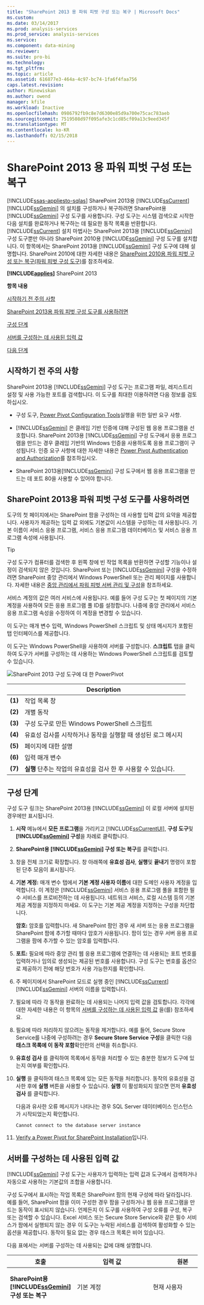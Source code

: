 ```yaml
---
title: "SharePoint 2013 용 파워 피벗 구성 또는 복구 | Microsoft Docs"
ms.custom: 
ms.date: 03/14/2017
ms.prod: analysis-services
ms.prod_service: analysis-services
ms.service: 
ms.component: data-mining
ms.reviewer: 
ms.suite: pro-bi
ms.technology: 
ms.tgt_pltfrm: 
ms.topic: article
ms.assetid: 616877e3-464a-4c97-bc74-1fa6f4faa756
caps.latest.revision: 
author: Minewiskan
ms.author: owend
manager: kfile
ms.workload: Inactive
ms.openlocfilehash: 0986792fb9c8e7d6300e85d9a700e75cac783aeb
ms.sourcegitcommit: 7519508d97f095afe3c1cd85cf09a13c9eed345f
ms.translationtype: MT
ms.contentlocale: ko-KR
ms.lasthandoff: 02/15/2018
---
```

# <a name="configure-or-repair-power-pivot-for-sharepoint-2013"></a>SharePoint 2013 용 파워 피벗 구성 또는 복구
[!INCLUDE[ssas-appliesto-sqlas](../../includes/ssas-appliesto-sqlas.md)]
SharePoint 2013용 [!INCLUDE[ssCurrent](../../includes/sscurrent-md.md)][!INCLUDE[ssGemini](../../includes/ssgemini-md.md)] 의 설치를 구성하거나 복구하려면 SharePoint용 [!INCLUDE[ssGemini](../../includes/ssgemini-md.md)] 구성 도구를 사용합니다. 구성 도구는 시스템 검색으로 시작한 다음 설치를 완료하거나 복구하는 데 필요한 동작 목록을 반환합니다. [!INCLUDE[ssCurrent](../../includes/sscurrent-md.md)] 설치 마법사는 SharePoint 2013용 [!INCLUDE[ssGemini](../../includes/ssgemini-md.md)] 구성 도구뿐만 아니라 SharePoint 2010용 [!INCLUDE[ssGemini](../../includes/ssgemini-md.md)] 구성 도구를 설치합니다. 이 항목에서는 SharePoint 2013용 [!INCLUDE[ssGemini](../../includes/ssgemini-md.md)] 구성 도구에 대해 설명합니다. SharePoint 2010에 대한 자세한 내용은 [SharePoint 2010용 파워 피벗 구성 또는 복구(파워 피벗 구성 도구)](http://msdn.microsoft.com/en-us/d61f49c5-efaa-4455-98f2-8c293fa50046)를 참조하세요.  
  
 **[!INCLUDE[applies](../../includes/applies-md.md)]**  SharePoint 2013  
  
 **항목 내용**  
  
 [시작하기 전 주의 사항](#bkmk_before)  
  
 [SharePoint 2013용 파워 피벗 구성 도구를 사용하려면](#bkmk_using)  
  
 [구성 단계](#bkmk_steps)  
  
 [서버를 구성하는 데 사용된 입력 값](#bkmk_input)  
  
 [다음 단계](#bkmk_nextsteps)  
  
##  <a name="bkmk_before"></a> 시작하기 전 주의 사항  
 SharePoint 2013용 [!INCLUDE[ssGemini](../../includes/ssgemini-md.md)] 구성 도구는 프로그램 파일, 레지스트리 설정 및 사용 가능한 포트를 검색합니다. 이 도구를 최대한 이용하려면 다음 정보를 검토하십시오.  
  
-   구성 도구, [Power Pivot Configuration Tools](../../analysis-services/power-pivot-sharepoint/power-pivot-configuration-tools.md)실행을 위한 일반 요구 사항.  
  
-   [!INCLUDE[ssGemini](../../includes/ssgemini-md.md)] 은 클레임 기반 인증에 대해 구성된 웹 응용 프로그램을 선호합니다. SharePoint 2013용 [!INCLUDE[ssGemini](../../includes/ssgemini-md.md)] 구성 도구에서 응용 프로그램을 만드는 경우 클레임 기반의 Windows 인증을 사용하도록 응용 프로그램이 구성됩니다. 인증 요구 사항에 대한 자세한 내용은 [Power Pivot Authentication and Authorization](../../analysis-services/power-pivot-sharepoint/power-pivot-authentication-and-authorization.md)를 참조하십시오.  
  
-   SharePoint 2013용[!INCLUDE[ssGemini](../../includes/ssgemini-md.md)] 구성 도구에서 웹 응용 프로그램을 만드는 데 포트 80을 사용할 수 있어야 합니다.  
  
##  <a name="bkmk_using"></a> SharePoint 2013용 파워 피벗 구성 도구를 사용하려면  
 도구의 첫 페이지에서는 SharePoint 팜을 구성하는 데 사용할 입력 값의 요약을 제공합니다. 사용자가 제공하는 입력 값 외에도 기본값이 시스템을 구성하는 데 사용됩니다. 기본 이름이 서비스 응용 프로그램, 서비스 응용 프로그램 데이터베이스 및 서비스 응용 프로그램 속성에 사용됩니다.  
  
> [!TIP]  
>  구성 도구가 컴퓨터를 검색한 후 왼쪽 창에 빈 작업 목록을 반환하면 구성할 기능이나 설정이 검색되지 않은 것입니다. SharePoint 또는 [!INCLUDE[ssGemini](../../includes/ssgemini-md.md)] 구성을 수정하려면 SharePoint 중앙 관리에서 Windows PowerShell 또는 관리 페이지를 사용합니다. 자세한 내용은 [중앙 관리에서 파워 피벗 서버 관리 및 구성](../../analysis-services/power-pivot-sharepoint/power-pivot-server-administration-and-configuration-in-central-administration.md)을 참조하세요.  
  
 서비스 계정의 값은 여러 서비스에 사용됩니다. 예를 들어 구성 도구는 첫 페이지의 기본 계정을 사용하여 모든 응용 프로그램 풀 ID를 설정합니다. 나중에 중앙 관리에서 서비스 응용 프로그램 속성을 수정하여 이 계정을 변경할 수 있습니다.  
  
 이 도구는 매개 변수 입력, Windows PowerShell 스크립트 및 상태 메시지가 포함된 탭 인터페이스를 제공합니다.  
  
 이 도구는 Windows PowerShell을 사용하여 서버를 구성합니다. **스크립트** 탭을 클릭하여 도구가 서버를 구성하는 데 사용하는 Windows PowerShell 스크립트를 검토할 수 있습니다.  
  
 ![SharePoint 2013 구성 도구에 대 한 PowerPivot](../../analysis-services/power-pivot-sharepoint/media/ssas-powerpivot-configtool-4-sharepoint2013-mainpage-configure.gif "PowerPivot for SharePoint 2013 구성 도구")  
  
||Description|  
|-|-----------------|  
|**(1)**|작업 목록 창|  
|**(2)**|개별 동작|  
|**(3)**|구성 도구로 만든 Windows PowerShell 스크립트|  
|**(4)**|유효성 검사를 시작하거나 동작을 실행할 때 생성된 로그 메시지|  
|**(5)**|페이지에 대한 설명|  
|**(6)**|입력 매개 변수|  
|**(7)**|**실행** 단추는 작업의 유효성을 검사 한 후 사용할 수 있습니다.|  
  
##  <a name="bkmk_steps"></a> 구성 단계  
 구성 도구 링크는 SharePoint 2013용 [!INCLUDE[ssGemini](../../includes/ssgemini-md.md)] 이 로컬 서버에 설치된 경우에만 표시됩니다.  
  
1.  **시작** 메뉴에서 **모든 프로그램**을 가리키고 [!INCLUDE[ssCurrentUI](../../includes/sscurrentui-md.md)], **구성 도구**및 **[!INCLUDE[ssGemini](../../includes/ssgemini-md.md)] 구성**을 차례로 클릭합니다.  
  
2.  **SharePoint용 [!INCLUDE[ssGemini](../../includes/ssgemini-md.md)] 구성 또는 복구**를 클릭합니다.  
  
3.  창을 전체 크기로 확장합니다. 창 아래쪽에 **유효성 검사**, **실행**및 **끝내기** 명령이 포함된 단추 모음이 표시됩니다.  
  
4.  **기본 계정:** 매개 변수 탭에서 **기본 계정 사용자 이름**에 대한 도메인 사용자 계정을 입력합니다. 이 계정은 [!INCLUDE[ssGemini](../../includes/ssgemini-md.md)] 서비스 응용 프로그램 풀을 포함한 필수 서비스를 프로비전하는 데 사용됩니다. 네트워크 서비스, 로컬 시스템 등의 기본 제공 계정을 지정하지 마세요. 이 도구는 기본 제공 계정을 지정하는 구성을 차단합니다.  
  
     **암호:** 암호를 입력합니다. 새 SharePoint 팜인 경우 새 서버 또는 응용 프로그램을 SharePoint 팜에 추가할 때마다 암호가 사용됩니다. 팜이 있는 경우 서버 응용 프로그램을 팜에 추가할 수 있는 암호를 입력합니다.  
  
5.  **포트:** 필요에 따라 중앙 관리 웹 응용 프로그램에 연결하는 데 사용되는 포트 번호를 입력하거나 임의로 생성되는 제공된 번호를 사용합니다. 구성 도구는 번호를 옵션으로 제공하기 전에 해당 번호가 사용 가능한지를 확인합니다.  
  
6.  주 페이지에서 SharePoint 모드로 실행 중인 [!INCLUDE[ssCurrent](../../includes/sscurrent-md.md)][!INCLUDE[ssGemini](../../includes/ssgemini-md.md)] 서버의 이름을 입력합니다.  
  
7.  필요에 따라 각 동작을 완료하는 데 사용되는 나머지 입력 값을 검토합니다. 각각에 대한 자세한 내용은 이 항목의 [서버를 구성하는 데 사용된 입력 값](#bkmk_input) 을(를) 참조하세요.  
  
8.  필요에 따라 처리하지 않으려는 동작을 제거합니다. 예를 들어, Secure Store Service를 나중에 구성하려는 경우 **Secure Store Service 구성**을 클릭한 다음 **태스크 목록에 이 동작 포함**확인란의 선택을 취소합니다.  
  
9. **유효성 검사** 를 클릭하여 목록에서 동작을 처리할 수 있는 충분한 정보가 도구에 있는지 여부를 확인합니다.  
  
10. **실행** 을 클릭하여 태스크 목록에 있는 모든 동작을 처리합니다. 동작의 유효성을 검사한 후에 **실행** 버튼을 사용할 수 있습니다. **실행** 이 활성화되지 않으면 먼저 **유효성 검사** 를 클릭합니다.  
  
     다음과 유사한 오류 메시지가 나타나는 경우 SQL Server 데이터베이스 인스턴스가 시작되었는지 확인합니다.  
  
    ```  
    Cannot connect to the database server instance  
    ```  
  
11. [Verify a Power Pivot for SharePoint Installation](../../analysis-services/instances/install-windows/verify-a-power-pivot-for-sharepoint-installation.md)입니다.  
  
##  <a name="bkmk_input"></a> 서버를 구성하는 데 사용된 입력 값  
 [!INCLUDE[ssGemini](../../includes/ssgemini-md.md)] 구성 도구는 사용자가 입력하는 입력 값과 도구에서 검색하거나 자동으로 사용하는 기본값의 조합을 사용합니다.  
  
 구성 도구에서 표시하는 작업 목록은 SharePoint 팜의 현재 구성에 따라 달라집니다. 예를 들어, SharePoint 팜을 이미 구성한 경우 팜을 구성하거나 웹 응용 프로그램을 만드는 동작이 표시되지 않습니다. 언제든지 이 도구를 사용하여 구성 오류를 구성, 복구 또는 검색할 수 있습니다. Excel 서비스 또는 Secure Store Service와 같은 필수 서비스가 팜에서 실행되지 않는 경우 이 도구는 누락된 서비스를 검색하여 활성화할 수 있는 옵션을 제공합니다. 동작이 필요 없는 경우 태스크 목록은 비어 있습니다.  
  
 다음 표에서는 서버를 구성하는 데 사용되는 값에 대해 설명합니다.  
  
|호출|입력 값|원본|Description|  
|----------|-----------------|------------|-----------------|  
|**SharePoint용 [!INCLUDE[ssGemini](../../includes/ssgemini-md.md)] 구성 또는 복구**|기본 계정|현재 사용자|기본 계정은 팜에서 공유 서비스를 프로비전하는 데 사용되는 도메인 Windows 사용자 계정입니다. 다음을 프로비전하는 데 사용됩니다.|  
||||-<br />                    [!INCLUDE[ssGemini](../../includes/ssgemini-md.md)] 서비스 응용 프로그램|  
||||- 보안 저장소 서비스|  
||||- Excel Services|  
||||- 웹 응용 프로그램 풀 ID|  
||||- 사이트 모음 관리자|  
||||- [!INCLUDE[ssGemini](../../includes/ssgemini-md.md)] 무인 데이터 새로 고침 계정.|  
||||기본적으로 현재 사용자의 도메인 계정이 사용됩니다.<br /><br /> 참고: 평가 및 비프로덕션용으로 서버를 구성하는 경우가 아니면 기본값을 바꾸는 것이 좋습니다.<br /><br /> 중앙 관리를 사용하여 구성 또는 복구 후에 서비스 ID를 변경할 수 있습니다.<br /><br /> 필요에 따라 [!INCLUDE[ssGemini](../../includes/ssgemini-md.md)] 구성 도구에서 다음에 대한 전용 계정을 지정합니다.|  
||||- 웹 응용 프로그램(**기본 웹 응용 프로그램 만들기** 페이지 사용). 도구가 팜에 대한 웹 응용 프로그램을 만든다고 가정합니다.|  
||||-<br />                    [!INCLUDE[ssGemini](../../includes/ssgemini-md.md)] 무인 데이터 새로 고침 계정(이 도구의 **데이터 새로 고침 무인 계정 만들기** 페이지 사용)|  
||데이터베이스 서버|사용 가능한 경우 로컬 [!INCLUDE[ssGemini](../../includes/ssgemini-md.md)] 명명된 인스턴스|데이터베이스 엔진 인스턴스가 [!INCLUDE[ssGemini](../../includes/ssgemini-md.md)] 명명된 인스턴스로 설치되는 경우 이 도구는 데이터베이스 서버 필드를 이 인스턴스 이름으로 채웁니다. 데이터베이스 엔진을 설치하지 않은 경우 이 필드는 비어 있습니다.<br /><br /> **데이터베이스 서버**  는 필수 매개 변수입니다. 인스턴스는 SharePoint 팜에 대해 지원되는 모든 버전 또는 에디션의 SQL Server일 수 있습니다.|  
||암호|사용자 입력|새 팜을 만드는 경우 사용자가 입력하는 암호는 팜의 암호가 됩니다. 기존 팜에 SharePoint용 [!INCLUDE[ssGemini](../../includes/ssgemini-md.md)] 을 추가하는 경우 기존 팜 암호를 입력합니다.|  
||SharePoint 중앙 관리 포트|필요한 경우 기본값|팜이 구성되지 않은 경우 이 도구는 중앙 관리에 대한 HTTP 끝점 만들기를 포함하여 팜을 만들 수 있는 옵션을 제공합니다. 이 도구는 사용 중이 아닌 임의로 생성된 포트 번호를 선택합니다.|  
||[!INCLUDE[ssGemini](../../includes/ssgemini-md.md)] Excel Services([ServerName]\ [!INCLUDE[ssGemini](../../includes/ssgemini-md.md)])|사용자 입력|Excel Services에서 핵심 [!INCLUDE[ssGemini](../../includes/ssgemini-md.md)] 기능을 사용하려면 [!INCLUDE[ssGemini](../../includes/ssgemini-md.md)] 서버가 필요합니다. 이 페이지에 입력하는 서버 이름은 **[!INCLUDE[ssGemini](../../includes/ssgemini-md.md)] 서버 구성** 페이지의 목록에도 추가됩니다.|  
|**새 팜 구성**|데이터베이스 서버<br /><br /> 팜 계정<br /><br /> 암호<br /><br /> SharePoint 중앙 관리 포트|필요한 경우 기본값|메인 페이지에 입력한 내용을 기본 설정으로 사용합니다.|  
|**[!INCLUDE[ssGemini](../../includes/ssgemini-md.md)] 서비스 응용 프로그램 만들기**|서비스 응용 프로그램 이름|기본값|[!INCLUDE[ssGemini](../../includes/ssgemini-md.md)] 서비스 응용 프로그램 이름입니다. 기본 이름은 **기본 [!INCLUDE[ssGemini](../../includes/ssgemini-md.md)] 서비스 응용 프로그램**입니다. 도구에서 다른 값을 바꿀 수 있습니다.|  
||데이터베이스 서버|기본값|[!INCLUDE[ssGemini](../../includes/ssgemini-md.md)] 서비스 응용 프로그램 데이터베이스를 호스팅할 데이터베이스 서버입니다. 기본 서버 이름은 팜에 사용되는 데이터베이스 서버와 같습니다. 기본 서버 이름이 아닌 다른 값으로 바꿀 수 있습니다.|  
||데이터베이스 이름|기본값|[!INCLUDE[ssGemini](../../includes/ssgemini-md.md)] 서비스 응용 프로그램 데이터베이스에 대해 만들려는 데이터베이스의 이름입니다. 기본 데이터베이스 이름은 서비스 응용 프로그램 이름을 기반으로 하며 고유의 이름을 GUID가 뒤에 나옵니다. 도구에서 다른 값을 바꿀 수 있습니다.|  
|**기본 웹 응용 프로그램 만들기**|웹 응용 프로그램 이름|필요한 경우 기본값|웹 응용 프로그램이 없는 경우 도구에서 만들어집니다. 웹 응용 프로그램이 클래식 모드 인증에 대해 구성되고 포트 80에서 수신합니다. 최대 파일 업로드 크기는 SharePoint에서 허용되는 최대값인 2047로 설정됩니다. 더 큰 파일 업로드 크기는 서버에 업로드되는 큰 [!INCLUDE[ssGemini](../../includes/ssgemini-md.md)] 파일을 수용하기 위한 것입니다.|  
||URL|필요한 경우 기본값|도구는 SharePoint와 동일한 파일 명명 규칙을 사용하여 서버 이름을 기반으로 URL을 만듭니다.|  
||응용 프로그램 풀|필요한 경우 기본값|이 도구는 IIS에서 기본 응용 프로그램 풀을 만듭니다.|  
||응용 프로그램 풀 계정 및 암호|필요한 경우 기본값|응용 프로그램 풀 계정은 기본 계정을 기반으로 하지만 도구에서 계정을 재정의할 수 있습니다.|  
||데이터베이스 서버|필요한 경우 기본값|기본 데이터베이스 인스턴스는 응용 프로그램 콘텐츠 데이터베이스를 저장하기 위해 미리 선택되지만 도구에서 다른 SQL Server 인스턴스를 지정할 수 있습니다.|  
||데이터베이스 이름|필요한 경우 기본값|응용 프로그램 데이터베이스의 이름입니다. 데이터베이스 이름은 SharePoint의 파일 명명 규칙을 기반으로 하지만 다른 이름을 선택할 수 있습니다.|  
|**웹 응용 프로그램 솔루션 배포**|URL|필요한 경우 기본값|기본 URL은 기본 웹 응용 프로그램에서 가져옵니다.|  
||최대 파일 크기(MB)|필요한 경우 기본값|기본 설정은 2047입니다. SharePoint 문서 라이브러리에도 최대 크기가 있으며 [!INCLUDE[ssGemini](../../includes/ssgemini-md.md)] 설정은 문서 라이브러리 설정을 초과할 수 없습니다. 자세한 내용은 [최대 파일 업로드 크기 구성&#40;SharePoint용 파워 피벗&#41;](../../analysis-services/power-pivot-sharepoint/configure-maximum-file-upload-size-power-pivot-for-sharepoint.md)을 참조하세요.|  
|**사이트 모음 만들기**|사이트 관리자|필요한 경우 기본값|도구는 기본 계정을 사용합니다. **사이트 모음 만들기** 페이지에서 계정을 재정의할 수 있습니다.|  
||담당자 전자 메일|필요한 경우 기본값|서버에 Microsoft Outlook이 구성된 경우 도구는 현재 사용자의 전자 메일 주소를 사용합니다. 그렇지 않으면 자리 표시자 값이 사용됩니다.|  
||사이트 URL|필요한 경우 기본값|이 도구는 SharePoint와 동일한 URL 명명 규칙을 사용하여 사이트 URL을 만듭니다.|  
||SiteTitle|필요한 경우 기본값|이 도구는 **[!INCLUDE[ssGemini](../../includes/ssgemini-md.md)] 사이트** 를 기본 제목으로 추가합니다.|  
|**사이트 모음에서 [!INCLUDE[ssGemini](../../includes/ssgemini-md.md)] 기능 활성화**|사이트 URL||[!INCLUDE[ssGemini](../../includes/ssgemini-md.md)] 기능을 활성화할 사이트 모음의 URL입니다.|  
||이 사이트에 대한 고급 기능을 사용합니다.||SharePoint 사이트 기능 "PremiumSite"을 사용합니다.|  
|**Secure Store Service 응용 프로그램 만들기**|서비스 응용 프로그램 이름|필요한 경우 기본값|Secure Store Service 응용 프로그램의 이름을 입력합니다.|  
||데이터베이스 서버|사용자 입력|Secure Store Service 응용 프로그램에 사용할 데이터베이스 서버의 이름을 입력합니다.|  
|**Secure Store Service 응용 프로그램 프록시 만들기**|서비스 응용 프로그램 이름|필요한 경우 기본값|이전 페이지에서 입력한 Secure Store Service 응용 프로그램의 이름을 입력합니다.|  
||서비스 응용 프로그램 프록시|필요한 경우 기본값|Secure Store Service 응용 프로그램 프록시의 이름을 입력합니다. 이름은 응용 프로그램을 SharePoint 콘텐츠 웹 응용 프로그램에 연결하는 기본 연결 그룹에 표시됩니다.|  
|**Secure Store Service 마스터 키 업데이트**|서비스 응용 프로그램 프록시|필요한 경우 기본값|이전 페이지에서 입력한 Secure Store Service 응용 프로그램 프록시의 이름을 입력합니다.|  
||암호|사용자 입력|데이터 암호화에 사용되는 마스터 키입니다. 기본적으로 키 생성에 사용되는 암호는 팜에서 새 서버를 프로비전하는 데 사용되는 암호와 같습니다. 기본 암호를 고유한 암호로 바꿀 수 있습니다.|  
|**DataRefresh 무인 계정 만들기**|대상 응용 프로그램 ID|필요한 경우 기본값|무인 [!INCLUDE[ssGemini](../../includes/ssgemini-md.md)] 데이터 새로 고침용 자격 증명을 저장할 대상 응용 프로그램을 만듭니다.<br /><br /> 응용 프로그램 ID는 설명 텍스트일 수 있습니다.|  
||대상 응용 프로그램의 이름|필요한 경우 기본값||  
||무인 계정 사용자 이름 및 암호|필요한 경우 기본값|대상 응용 프로그램에서 무인 데이터 새로 고침을 실행하는 데 사용하는 Windows 사용자 계정의 자격 증명을 입력합니다. 자세한 내용은 [Configure Excel Services data refresh by using the unattended service account in SharePoint Server 2013](http://technet.microsoft.com/library/hh525344\(office.15\).aspx) (SharePoint Server 2013에서 무인 서비스 계정을 사용하여 Excel Services 데이터 새로 고침 구성)(http://technet.microsoft.com/en-us/library/hh525344(office.15).aspx)을 참조하세요.|  
||사이트 URL|필요한 경우 기본값|대상 응용 프로그램과 연결된 사이트 모음의 사이트 URL을 입력합니다. 사이트 모음을 추가로 연결하려면 SharePoint 중앙 관리를 사용합니다.|  
|**Excel Services 서비스 응용 프로그램 만들기**|서비스 응용 프로그램 이름|필요한 경우 기본값|서비스 응용 프로그램 이름을 입력합니다. SharePoint 팜의 데이터베이스 서버에 동일한 이름의 서비스 응용 프로그램 데이터베이스가 만들어집니다.|  
|**[!INCLUDE[ssGemini](../../includes/ssgemini-md.md)] 서버 구성**|서비스 응용 프로그램 이름|필요한 경우 기본값|이전 페이지에서 입력한 서비스 응용 프로그램 이름입니다.|  
||[!INCLUDE[ssGemini](../../includes/ssgemini-md.md)] 서버 이름||등록된 [!INCLUDE[ssGemini](../../includes/ssgemini-md.md)] 서버의 목록입니다.<br /><br /> 주 페이지에서 입력한 서버 이름이 이 페이지에 자동으로 추가됩니다.|  
|**[!INCLUDE[ssGemini](../../includes/ssgemini-md.md)] 추가 기능을 Excel Services 사용 추적기로 등록**|서비스 응용 프로그램 이름||이전 페이지에서 입력한 서비스 응용 프로그램 이름입니다.|  
|||||  
  
 SharePoint 2013용 [!INCLUDE[ssGemini](../../includes/ssgemini-md.md)] 구성 도구에서 팜을 만드는 경우 이 도구는 SharePoint와 동일한 파일 명명 규칙을 사용하여 데이터베이스 서버에 필요한 데이터베이스를 만듭니다. 팜 데이터베이스 이름을 변경할 수 없습니다.  
  
 도구에서 사이트 모음을 만드는 경우 이 도구는 SharePoint와 동일한 파일 명명 규칙을 사용하여 데이터베이스 서버에 콘텐츠 데이터베이스를 만듭니다. 콘텐츠 데이터베이스 이름을 변경할 수 없습니다.  
  
## <a name="verify-the-configuration"></a>구성 확인  
 [파워 피벗 구성 및 솔루션 배포&#40;SharePoint 2013&#41;](../../analysis-services/instances/install-windows/configure-power-pivot-and-deploy-solutions-sharepoint-2013.md)의 “[!INCLUDE[ssGemini](../../includes/ssgemini-md.md)] 구성 확인” 섹션을 참조하세요.  
  
##  <a name="bkmk_nextsteps"></a> 다음 단계  
 서버 설치를 마친 후 다음과 같은 몇 가지 설치 후 태스크를 수행해야 합니다.  
  
-   개인 및 그룹에 SharePoint 사용 권한을 부여합니다. 사이트 및 콘텐츠에 액세스하려면 이 태스크를 수행해야 합니다.  
  
-   다른 계정에서 실행하려면 서비스 응용 프로그램 풀 ID를 변경합니다. 안전한 배포를 위해 서비스와 응용 프로그램에 대해 다른 ID를 지정하는 것이 좋습니다.  
  
-   Excel Services에 신뢰할 수 있는 사이트를 추가로 만들어 [!INCLUDE[ssGemini](../../includes/ssgemini-md.md)] 데이터 액세스에 가장 적합한 권한 및 구성 설정을 다양하게 구성할 수 있습니다.  
  
-   일반적으로 사용되는 데이터 공급자를 설치하여 서버 쪽 데이터 새로 고침을 활성화합니다.  
  
### <a name="grant-sharepoint-permissions-to-workbook-users"></a>통합 문서 사용자에게 SharePoint 사용 권한 부여  
 통합 문서를 게시하거나 보려는 사용자에게는 SharePoint 사용 권한이 필요합니다. 게시된 통합 문서를 보려는 사용자에게는 **보기** 권한을 부여하고, 통합 문서를 게시 또는 관리하는 사용자에게는 **참가** 권한을 부여합니다. 사용 권한을 부여하려면 사이트 컬렉션 관리자여야 합니다.  
  
1.  SharePoint 2013 사이트에서 설정 아이콘을 클릭 ![SharePoint 설정](../../analysis-services/media/as-sharepoint2013-settings-gear.gif "SharePoint 설정") 클릭 하 고 **사이트 설정**합니다.  
  
2.  **사용자 및 사용 권한** 그룹에서 **사이트 사용 권한** 을 클릭합니다.  
  
3.  **참가** 권한 사용자 그룹 및 **보기** 권한만 있는 다른 사용자 그룹 등 필요에 따라 그룹을 만듭니다.  
  
4.  그룹에서 멤버 자격이 있어야 하는 Windows 도메인 사용자 또는 그룹 계정을 입력합니다. 앞서 수행한 단계와 마찬가지로 응용 프로그램이 기본 인증용으로 구성된 경우에는 전자 메일 주소 또는 메일 그룹을 사용하지 마십시오.  
  
### <a name="install-data-providers-used-in-data-refresh-and-check-user-permissions"></a>데이터 새로 고침 및 사용자 권한 확인에 사용된 데이터 공급자 설치  
 서버 쪽 데이터 새로 고침을 사용하면 사용자가 무인 모드에서 자신의 통합 문서로 업데이트된 데이터를 다시 가져올 수 있습니다. 데이터 새로 고침이 성공하려면 SharePoint 모드로 Analysis Services를 실행 중인 서버에 원래 데이터를 가져오는 데 사용된 것과 동일한 데이터 공급자가 있어야 합니다. 또한 데이터 새로 고침이 실행되는 사용자 계정에도 외부 데이터 원본에 대한 읽기 권한이 필요한 경우가 많습니다. 성공적인 결과를 얻기 위해서는 데이터 새로 고침 설정 및 구성에 대한 요구 사항을 확인해야 합니다. 자세한 내용은 [SharePoint 2010에서 파워 피벗 데이터 새로 고침](http://msdn.microsoft.com/en-us/01b54e6f-66e5-485c-acaa-3f9aa53119c9)을 참조하세요.  
  
> [!NOTE]  
>  SharePoint 2013용 [!INCLUDE[ssCurrent](../../includes/sscurrent-md.md)][!INCLUDE[ssGemini](../../includes/ssgemini-md.md)] 의 경우 **spPowerPivot.msi** 설치 관리자와 SharePoint 2013용 [!INCLUDE[ssGemini](../../includes/ssgemini-md.md)] 구성 도구를 실행할 때 데이터 공급자가 설치됩니다. 자세한 내용은 [SharePoint용 파워 피벗 추가 기능 설치 또는 제거&#40;SharePoint 2013&#41;](../../analysis-services/instances/install-windows/install-or-uninstall-the-power-pivot-for-sharepoint-add-in-sharepoint-2013.md)를 참조하세요.  
  
### <a name="change-application-pool-and-service-identities-in-sharepoint"></a>SharePoint에서 응용 프로그램 풀 및 서비스 ID 변경  
 [!INCLUDE[ssGemini](../../includes/ssgemini-md.md)] 구성 도구는 단일 계정에서 실행할 팜 기능, 응용 프로그램 및 서비스를 프로비전합니다. 따라서 설치가 간편해지지만 배포에서 SharePoint 팜의 보안 요구 사항이 충족되지는 않습니다. 보다 강력한 배포를 작성하려면 설치가 완료된 후 응용 프로그램 풀과 서비스 ID가 각각 다른 계정에서 실행되도록 변경합니다. 자세한 내용은 [파워 피벗 서비스 계정 구성](../../analysis-services/power-pivot-sharepoint/configure-power-pivot-service-accounts.md)을 참조하세요.  
  
### <a name="create-additional-trusted-sites-in-excel-services"></a>Excel 서비스에서 신뢰할 수 있는 사이트 추가로 만들기  
 신뢰할 수 있는 사이트를 Excel Services에 추가하여 Excel 통합 문서 및 [!INCLUDE[ssGemini](../../includes/ssgemini-md.md)] 데이터를 제공하는 사이트에 대한 권한 및 구성 설정을 다양하게 구성할 수 있습니다. 자세한 내용은 [Create a trusted location for Power Pivot sites in Central Administration](../../analysis-services/power-pivot-sharepoint/create-a-trusted-location-for-power-pivot-sites-in-central-administration.md)을 참조하세요.  
  
### <a name="build-a-includessgeminiincludesssgemini-mdmd-workbook"></a>[!INCLUDE[ssGemini](../../includes/ssgemini-md.md)] 통합 문서 작성  
 팜에 서버 구성 요소를 설치한 후에는 포함된 [!INCLUDE[ssGemini](../../includes/ssgemini-md.md)] 데이터를 사용하는 첫 번째 Excel 2013 통합 문서를 만들어 SharePoint 라이브러리에 게시할 수 있습니다. 또는 샘플 [!INCLUDE[ssGemini](../../includes/ssgemini-md.md)] 통합 문서를 업로드하거나 게시하여 SharePoint에서 [!INCLUDE[ssGemini](../../includes/ssgemini-md.md)] 데이터 액세스를 확인할 수 있습니다. 자세한 내용은 다음 항목을 참조하세요.  
  
-   [Power Pivot 도움말](https://support.office.com/en-us/article/Power-Pivot-Help-241aac41-92e3-4e46-ae58-2f2cd7dbcf4f) (https://support.office.com/en-us/article/Power-Pivot-Help-241aac41-92e3-4e46-ae58-2f2cd7dbcf4f).  
  
-   [Excel 2013 추가 기능에서 파워 피벗 시작](http://office.microsoft.com/excel-help/start-powerpivot-in-excel-2013-add-in-HA102837097.aspx?CTT=5&origin=HA102837110)(http://office.microsoft.com/excel-help/start-powerpivot-in-excel-2013-add-in-HA102837097.aspx?CTT=5&origin=HA102837110)  
  
### <a name="add-additional-analysis-services-servers-in-sharepoint-mode"></a>SharePoint 모드의 Analysis Services 서버 추가  
 이후에 데이터 저장소와 처리 능력이 추가로 필요하다고 판단되는 경우 팜에 SharePoint 모드의 Analysis Services를 실행하는 서버를 더 추가할 수 있습니다. SharePoint 2013용 [!INCLUDE[ssCurrent](../../includes/sscurrent-md.md)][!INCLUDE[ssGemini](../../includes/ssgemini-md.md)] 의 경우 SharePoint 모드에서 새 [!INCLUDE[ssASnoversion](../../includes/ssasnoversion-md.md)] 서버를 설치하고 Excel Services를 구성합니다. 자세한 내용은 [파워 피벗 모드에서 Analysis Services 설치](../../analysis-services/instances/install-windows/install-analysis-services-in-power-pivot-mode.md)의 “단일 서버 설치 그 이상” 섹션을 참조하세요.  
  
## <a name="additional-resources"></a>추가 리소스  
 ![SharePoint 설정](../../analysis-services/media/as-sharepoint2013-settings-gear.gif "SharePoint 설정") [SQL Server 피드백을 통해 사용자 의견 및 연락처 정보를 제출](https://feedback.azure.com/forums/908035-sql-server)합니다.  
  
## <a name="see-also"></a>관련 항목:  
 [SharePoint용 파워 피벗 추가 기능 설치 또는 제거&#40;SharePoint 2013&#41;](../../analysis-services/instances/install-windows/install-or-uninstall-the-power-pivot-for-sharepoint-add-in-sharepoint-2013.md)   
 [파워 피벗 구성 도구](../../analysis-services/power-pivot-sharepoint/power-pivot-configuration-tools.md)   
 [중앙 관리에서 파워 피벗 서버 관리 및 구성](../../analysis-services/power-pivot-sharepoint/power-pivot-server-administration-and-configuration-in-central-administration.md)   
 [통합 문서 및 예약 된 데이터 새로 고침 &#40; 업그레이드 SharePoint 2013 &#41;](../../analysis-services/instances/install-windows/upgrade-workbooks-and-scheduled-data-refresh-sharepoint-2013.md)  
  
  
